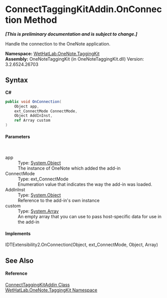 # ConnectTaggingKitAddin.OnConnection Method 
 _**\[This is preliminary documentation and is subject to change.\]**_

Handle the connection to the OneNote application.

**Namespace:**&nbsp;<a href="4e00c8ac-fc03-0e6d-d2fd-b2c7565a9aa0">WetHatLab.OneNote.TaggingKit</a><br />**Assembly:**&nbsp;OneNoteTaggingKit (in OneNoteTaggingKit.dll) Version: 3.2.6524.26703

## Syntax

**C#**<br />
``` C#
public void OnConnection(
	Object app,
	ext_ConnectMode ConnectMode,
	Object AddInInst,
	ref Array custom
)
```


#### Parameters
&nbsp;<dl><dt>app</dt><dd>Type: <a href="http://msdn2.microsoft.com/en-us/library/e5kfa45b" target="_blank">System.Object</a><br />The instance of OneNote which added the add-in</dd><dt>ConnectMode</dt><dd>Type: ext_ConnectMode<br />Enumeration value that indicates the way the add-in was loaded.</dd><dt>AddInInst</dt><dd>Type: <a href="http://msdn2.microsoft.com/en-us/library/e5kfa45b" target="_blank">System.Object</a><br />Reference to the add-in's own instance</dd><dt>custom</dt><dd>Type: <a href="http://msdn2.microsoft.com/en-us/library/czz5hkty" target="_blank">System.Array</a><br />An empty array that you can use to pass host-specific data for use in the add-in</dd></dl>

#### Implements
IDTExtensibility2.OnConnection(Object, ext_ConnectMode, Object, Array)<br />

## See Also


#### Reference
<a href="c2bfb19f-308d-c12b-8fc8-09d0f526a39e">ConnectTaggingKitAddin Class</a><br /><a href="4e00c8ac-fc03-0e6d-d2fd-b2c7565a9aa0">WetHatLab.OneNote.TaggingKit Namespace</a><br />